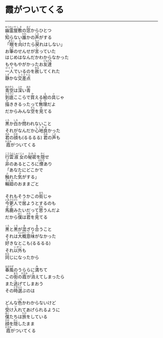 # 霞がついてくる
---
<lyric>
<ruby>幽霊<rt>ゆうれい</rt></ruby><ruby>屋敷<rt>やしき</rt></ruby>の<ruby>窓<rt>まど</rt></ruby>からひとつ<br/>
<ruby>知<rt>し</rt></ruby>らない<ruby>誰<rt>だれ</rt></ruby>かの<ruby>声<rt>こえ</rt></ruby>がする<br/>
「<ruby>眼<rt>まなこ</rt></ruby>を<ruby>向<rt>む</rt></ruby>けたら<ruby>戻<rt>もど</rt></ruby>れはしない」<br/>
お<ruby>筆<rt>ふで</rt></ruby>のせんせが<ruby>言<rt>い</rt></ruby>っていた<br/>
はじめはなんだかわからなかった<br/>
もやもやがかったお<ruby>友達<rt>ともだち</rt></ruby><br/>
<ruby>一人<rt>ひとり</rt></ruby>でいるのを<ruby>赦<rt>ゆる</rt></ruby>してくれた<br/>
<ruby>静<rt>しず</rt></ruby>かな<ruby>交差点<rt>こうさてん</rt></ruby><br/>
<br/>
<ruby>青空<rt>あおぞら</rt></ruby>は<ruby>深<rt>ふか</rt></ruby>い<ruby>青<rt>あお</rt></ruby><br/>
<ruby>到底<rt>とうてい</rt></ruby>ここらで<ruby>買<rt>か</rt></ruby>える<ruby>絵<rt>え</rt></ruby>の<ruby>具<rt>ぐ</rt></ruby>じゃ<br/>
<ruby>描<rt>か</rt></ruby>ききるったって<ruby>無理<rt>むり</rt></ruby>だよ<br/>
だからみんな<ruby>空<rt>そら</rt></ruby>を<ruby>見<rt>み</rt></ruby>てる<br/>
<br/>
<ruby>黒<rt>くろ</rt></ruby>か<ruby>白<rt>しろ</rt></ruby>か<ruby>問<rt>と</rt></ruby>われないこと<br/>
それがなんだか<ruby>心地良<rt>ここちよ</rt></ruby>かった<br/>
<ruby>君<rt>きみ</rt></ruby>の<ruby>顔<rt>かお</rt></ruby>も(るるるる) <ruby>君<rt>きみ</rt></ruby>の<ruby>声<rt>こえ</rt></ruby>も<br/>
<ruby>霞<rt>かすみ</rt></ruby>がついてくる<br/>
<br/>
<ruby>行雲<rt>こううん</rt></ruby><ruby>淑女<rt>しゅくじょ</rt></ruby>の<ruby>秘密<rt>ひみつ</rt></ruby>を<ruby>隠<rt>かく</rt></ruby>せ<br/>
<ruby>非<rt>ひ</rt></ruby>のあるところに<ruby>煙<rt>けむり</rt></ruby>あり<br/>
「あなたにどこかで<br/>
<ruby>触<rt>ふ</rt></ruby>れた<ruby>気<rt>き</rt></ruby>がする」<br/>
<ruby>輪廻<rt>りんね</rt></ruby>のおままごと<br/>
<br/>
それもそうかこの<ruby>街<rt>まち</rt></ruby>じゃ<br/>
<ruby>今更<rt>いまさら</rt></ruby><ruby>人<rt>ひと</rt></ruby>で<ruby>居<rt>い</rt></ruby>ようとするのも<br/>
<ruby>馬鹿<rt>ばか</rt></ruby>みたいだって<ruby>思<rt>おも</rt></ruby>うんだよ<br/>
だから<ruby>僕<rt>ぼく</rt></ruby>は<ruby>君<rt>きみ</rt></ruby>を<ruby>見<rt>み</rt></ruby>てる<br/>
<br/>
<ruby>黒<rt>くろ</rt></ruby>と<ruby>黒<rt>くろ</rt></ruby>が<ruby>混<rt>ま</rt></ruby>ざり<ruby>合<rt>あ</rt></ruby>うこと<br/>
それは<ruby>大概<rt>たいがい</rt></ruby><ruby>意味<rt>いみ</rt></ruby>がなかった<br/>
<ruby>好<rt>す</rt></ruby>きなとこも(るるるる)<br/>
それ<ruby>以外<rt>いがい</rt></ruby>も<br/>
<ruby>同<rt>おな</rt></ruby>じになったから<br/>
<br/>
<ruby>春風<rt>はるかぜ</rt></ruby>のうららに<ruby>満<rt>み</rt></ruby>ちて<br/>
この<ruby>街<rt>まち</rt></ruby>の<ruby>霞<rt>かすみ</rt></ruby>が<ruby>消<rt>き</rt></ruby>えてしまったら<br/>
また<ruby>逃<rt>に</rt></ruby>げてしまおう<br/>
その<ruby>時<rt>とき</rt></ruby><ruby>選<rt>えら</rt></ruby>ぶのは<br/>
<br/>
どんな<ruby>色<rt>いろ</rt></ruby>かわからないけど<br/>
<ruby>受<rt>う</rt></ruby>け<ruby>入<rt>い</rt></ruby>れてあげられるように<br/>
<ruby>僕<rt>ぼく</rt></ruby>たちは<ruby>旅<rt>たび</rt></ruby>をしている<br/>
<ruby>顔<rt>かお</rt></ruby>を<ruby>隠<rt>かく</rt></ruby>したまま<br/>
<ruby>霞<rt>かすみ</rt></ruby>がついてくる<br/>
</lyric>
